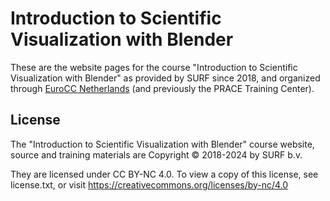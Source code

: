 # Introduction to Scientific Visualization with Blender

These are the website pages for the course "Introduction to Scientific 
Visualization with Blender" as provided by SURF since 2018, and organized
through [EuroCC Netherlands](https://eurocc-netherlands.nl/) (and previously the PRACE Training Center).

## License

The "Introduction to Scientific Visualization with Blender"
course website, source and training materials are 
Copyright © 2018-2024 by SURF b.v.

They are licensed under CC BY-NC 4.0. To view a copy of this license, 
see license.txt, or visit https://creativecommons.org/licenses/by-nc/4.0 
